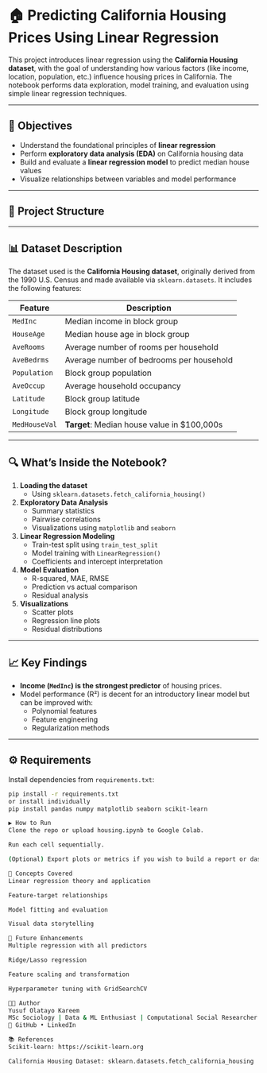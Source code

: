 # 🏠 Predicting California Housing Prices Using Linear Regression

This project introduces linear regression using the **California Housing dataset**, with the goal of understanding how various factors (like income, location, population, etc.) influence housing prices in California. The notebook performs data exploration, model training, and evaluation using simple linear regression techniques.

---

## 📌 Objectives

- Understand the foundational principles of **linear regression**
- Perform **exploratory data analysis (EDA)** on California housing data
- Build and evaluate a **linear regression model** to predict median house values
- Visualize relationships between variables and model performance

---

## 📁 Project Structure


---

## 📊 Dataset Description

The dataset used is the **California Housing dataset**, originally derived from the 1990 U.S. Census and made available via `sklearn.datasets`. It includes the following features:

| Feature                | Description                                        |
|------------------------|----------------------------------------------------|
| `MedInc`              | Median income in block group                       |
| `HouseAge`            | Median house age in block group                    |
| `AveRooms`            | Average number of rooms per household              |
| `AveBedrms`           | Average number of bedrooms per household           |
| `Population`          | Block group population                             |
| `AveOccup`           | Average household occupancy                         |
| `Latitude`            | Block group latitude                               |
| `Longitude`           | Block group longitude                              |
| `MedHouseVal`         | **Target**: Median house value in $100,000s        |

---

## 🔍 What’s Inside the Notebook?

1. **Loading the dataset**
   - Using `sklearn.datasets.fetch_california_housing()`
2. **Exploratory Data Analysis**
   - Summary statistics
   - Pairwise correlations
   - Visualizations using `matplotlib` and `seaborn`
3. **Linear Regression Modeling**
   - Train-test split using `train_test_split`
   - Model training with `LinearRegression()`
   - Coefficients and intercept interpretation
4. **Model Evaluation**
   - R-squared, MAE, RMSE
   - Prediction vs actual comparison
   - Residual analysis
5. **Visualizations**
   - Scatter plots
   - Regression line plots
   - Residual distributions

---

## 📈 Key Findings

- **Income (`MedInc`) is the strongest predictor** of housing prices.
- Model performance (R²) is decent for an introductory linear model but can be improved with:
  - Polynomial features
  - Feature engineering
  - Regularization methods

---

## ⚙️ Requirements

Install dependencies from `requirements.txt`:

```bash
pip install -r requirements.txt
or install individually
pip install pandas numpy matplotlib seaborn scikit-learn

▶️ How to Run
Clone the repo or upload housing.ipynb to Google Colab.

Run each cell sequentially.

(Optional) Export plots or metrics if you wish to build a report or dashboard.

🧠 Concepts Covered
Linear regression theory and application

Feature-target relationships

Model fitting and evaluation

Visual data storytelling

📌 Future Enhancements
Multiple regression with all predictors

Ridge/Lasso regression

Feature scaling and transformation

Hyperparameter tuning with GridSearchCV

🧑‍💻 Author
Yusuf Olatayo Kareem
MSc Sociology | Data & ML Enthusiast | Computational Social Researcher
📍 GitHub • LinkedIn

📚 References
Scikit-learn: https://scikit-learn.org

California Housing Dataset: sklearn.datasets.fetch_california_housing
